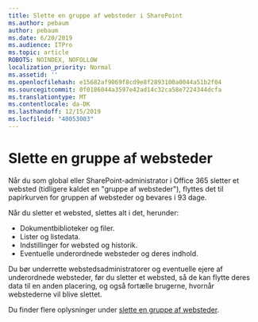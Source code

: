 ```yaml
---
title: Slette en gruppe af websteder i SharePoint
ms.author: pebaum
author: pebaum
ms.date: 6/20/2019
ms.audience: ITPro
ms.topic: article
ROBOTS: NOINDEX, NOFOLLOW
localization_priority: Normal
ms.assetid: ''
ms.openlocfilehash: e15682af9069f8cd9e8f2893100a0044a51b2f04
ms.sourcegitcommit: 0f0186044a3597e42ad14c32ca58e7224344dcfa
ms.translationtype: MT
ms.contentlocale: da-DK
ms.lasthandoff: 12/15/2019
ms.locfileid: "40053003"
---
```

# <a name="delete-a-site-collection"></a>Slette en gruppe af websteder

Når du som global eller SharePoint-administrator i Office 365 sletter et websted (tidligere kaldet en "gruppe af websteder"), flyttes det til papirkurven for gruppen af websteder og bevares i 93 dage. 

Når du sletter et websted, slettes alt i det, herunder:

- Dokumentbiblioteker og filer.
- Lister og listedata.
- Indstillinger for websted og historik.
- Eventuelle underordnede websteder og deres indhold.

Du bør underrette webstedsadministratorer og eventuelle ejere af underordnede websteder, før du sletter et websted, så de kan flytte deres data til en anden placering, og også fortælle brugerne, hvornår webstederne vil blive slettet. 

Du finder flere oplysninger under [slette en gruppe af websteder](https://docs.microsoft.com/sharepoint/delete-site-collection). 